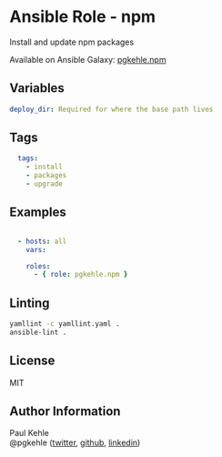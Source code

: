 # Ansible Role - npm

Install and update npm packages

Available on Ansible Galaxy: [pgkehle.npm](https://galaxy.ansible.com/pgkehle/npm)

## Variables

```yaml
deploy_dir: Required for where the base path lives
```

## Tags

```YAML
  tags:
    - install
    - packages
    - upgrade
```

## Examples

```YAML

  - hosts: all
    vars:

    roles:
      - { role: pgkehle.npm }
```

## Linting

```bash
yamllint -c yamllint.yaml .
ansible-lint .
```

## License

MIT

## Author Information

Paul Kehle  
@pgkehle ([twitter](https://twitter.com/pgkehle), [github](https://github.com/pgkehle), [linkedin](https://www.linkedin.com/in/pgkehle))
